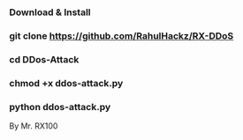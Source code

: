 
### Download & Install

### git clone https://github.com/RahulHackz/RX-DDoS

### cd DDos-Attack

### chmod +x ddos-attack.py

### python ddos-attack.py

By Mr. RX100
